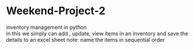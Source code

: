# Weekend-Project-2
inventory management in python  
in this we simply can add , update, view items in an inventory and save the details to an excel sheet
note: name the items in sequential order

